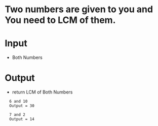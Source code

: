 # Two numbers are given to you and You need to LCM of them.

# Input

- Both Numbers

# Output

- return LCM of Both Numbers

```
  6 and 10
  Output = 30
  
  7 and 2
  Output = 14
```


